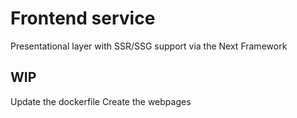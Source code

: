 # Frontend service

Presentational layer with SSR/SSG support via the Next Framework

## WIP

Update the dockerfile
Create the webpages
